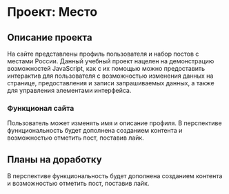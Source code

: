 # Проект: Место

## Описание проекта
  На сайте представлены профиль пользователя и набор постов с местами России. Данный учебный проект нацелен на демонстрацию возможностей JavaScript, как с их помощью можно предоставить интерактив для пользователя с возможностью изменения данных на странице, предоставления и записи запрашиваемых данных, а также для управления элементами интерфейса.

### Функционал сайта
  Пользователь может изменять имя и описание профиля. В перспективе функциональность будет дополнена  созданием контента и возможностью отметить пост, поставив лайк.

## Планы на доработку
  В перспективе функциональность будет дополнена  созданием контента и возможностью отметить пост, поставив лайк.